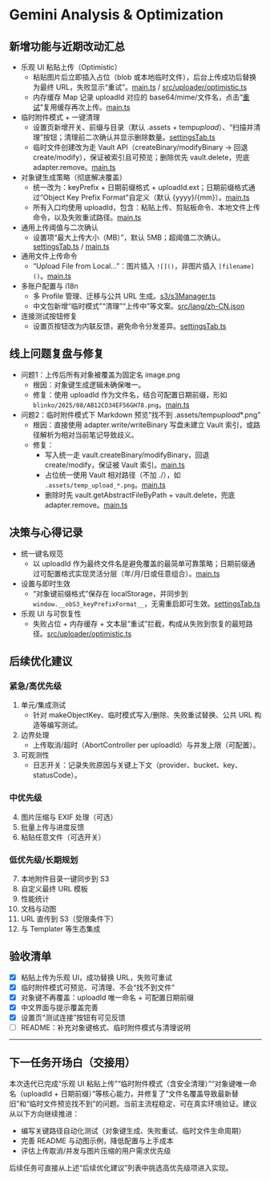 # Gemini Analysis & Optimization

## 新增功能与近期改动汇总

- 乐观 UI 粘贴上传（Optimistic）
  - 粘贴图片后立即插入占位（blob 或本地临时文件），后台上传成功后替换为最终 URL，失败显示“重试”。[main.ts](main.ts:346) / [src/uploader/optimistic.ts](src/uploader/optimistic.ts:1)
  - 内存缓存 Map 记录 uploadId 对应的 base64/mime/文件名，点击“[重试](#)”复用缓存再次上传。[main.ts](main.ts:166)
- 临时附件模式 + 一键清理
  - 设置页新增开关、前缀与目录（默认 .assets + temp*upload*）、“扫描并清理”按钮；清理前二次确认并显示删除数量。[settingsTab.ts](settingsTab.ts:334)
  - 临时文件创建改为走 Vault API（createBinary/modifyBinary → 回退 create/modify），保证被索引且可预览；删除优先 vault.delete，兜底 adapter.remove。[main.ts](main.ts:402)
- 对象键生成策略（彻底解决覆盖）
  - 统一改为：keyPrefix + 日期前缀格式 + uploadId.ext；日期前缀格式通过“Object Key Prefix Format”自定义（默认 {yyyy}/{mm}）。[main.ts](main.ts:53)
  - 所有入口均使用 uploadId，包含：粘贴上传、剪贴板命令、本地文件上传命令，以及失败重试路径。[main.ts](main.ts:182,263,325,447)
- 通用上传阈值与二次确认
  - 设置项“最大上传大小（MB）”，默认 5MB；超阈值二次确认。[settingsTab.ts](settingsTab.ts:171) / [main.ts](main.ts:361)
- 通用文件上传命令
  - “Upload File from Local...”：图片插入 `![]()`，非图片插入 `[filename]()`。[main.ts](main.ts:218)
- 多账户配置与 i18n
  - 多 Profile 管理、迁移与公共 URL 生成。[s3/s3Manager.ts](s3/s3Manager.ts:1)
  - 中文包新增“临时模式”“清理”“上传中”等文案。[src/lang/zh-CN.json](src/lang/zh-CN.json:1)
- 连接测试按钮修复
  - 设置页按钮改为内联反馈，避免命令分发差异。[settingsTab.ts](settingsTab.ts:359)

## 线上问题复盘与修复

- 问题1：上传后所有对象被覆盖为固定名 image.png
  - 根因：对象键生成逻辑未确保唯一。
  - 修复：使用 uploadId 作为文件名，结合可配置日期前缀，形如 `blinko/2025/08/AB12CD34EF56GH78.png`。[main.ts](main.ts:53)
- 问题2：临时附件模式下 Markdown 预览“找不到 .assets/temp*upload*\*.png”
  - 根因：直接使用 adapter.write/writeBinary 写盘未建立 Vault 索引，或路径解析为相对当前笔记导致歧义。
  - 修复：
    - 写入统一走 vault.createBinary/modifyBinary，回退 create/modify，保证被 Vault 索引。[main.ts](main.ts:402)
    - 占位统一使用 Vault 相对路径（不加 ./），如 `.assets/temp_upload_*.png`。[main.ts](main.ts:419)
    - 删除时先 vault.getAbstractFileByPath + vault.delete，兜底 adapter.remove。[main.ts](main.ts:468)

## 决策与心得记录

- 统一键名规范
  - 以 uploadId 作为最终文件名是避免覆盖的最简单可靠策略；日期前缀通过可配置格式实现灵活分层（年/月/日或任意组合）。[main.ts](main.ts:53)
- 设置与即时生效
  - “对象键前缀格式”保存在 localStorage，并同步到 `window.__obS3_keyPrefixFormat__`，无需重启即可生效。[settingsTab.ts](settingsTab.ts:246)
- 乐观 UI 与可恢复性
  - 失败占位 + 内存缓存 + 文本层“重试”拦截，构成从失败到恢复的最短路径。[src/uploader/optimistic.ts](src/uploader/optimistic.ts:116)

## 后续优化建议

### 紧急/高优先级

1. 单元/集成测试
   - 针对 makeObjectKey、临时模式写入/删除、失败重试替换、公共 URL 构造等编写测试。
2. 边界处理
   - 上传取消/超时（AbortController per uploadId）与并发上限（可配置）。
3. 可观测性
   - 日志开关：记录失败原因与关键上下文（provider、bucket、key、statusCode）。

### 中优先级

4. 图片压缩与 EXIF 处理（可选）
5. 批量上传与进度反馈
6. 粘贴任意文件（可选开关）

### 低优先级/长期规划

7. 本地附件目录一键同步到 S3
8. 自定义最终 URL 模板
9. 性能统计
10. 文档与动图
11. URL 直传到 S3（受限条件下）
12. 与 Templater 等生态集成

## 验收清单

- [x] 粘贴上传为乐观 UI，成功替换 URL，失败可重试
- [x] 临时附件模式可预览、可清理、不会“找不到文件”
- [x] 对象键不再覆盖：uploadId 唯一命名 + 可配置日期前缀
- [x] 中文界面与提示覆盖完善
- [x] 设置页“测试连接”按钮有可见反馈
- [ ] README：补充对象键格式、临时附件模式与清理说明

---

## 下一任务开场白（交接用）

本次迭代已完成“乐观 UI 粘贴上传”“临时附件模式（含安全清理）”“对象键唯一命名（uploadId + 日期前缀）”等核心能力，并修复了“文件名覆盖导致最新替旧”和“临时文件预览找不到”的问题。当前主流程稳定、可在真实环境验证。建议从以下方向继续推进：

- 编写关键路径自动化测试（对象键生成、失败重试、临时文件生命周期）
- 完善 README 与动图示例，降低配置与上手成本
- 评估上传取消/并发与图片压缩的用户需求优先级

后续任务可直接从上述“后续优化建议”列表中挑选高优先级项进入实现。
